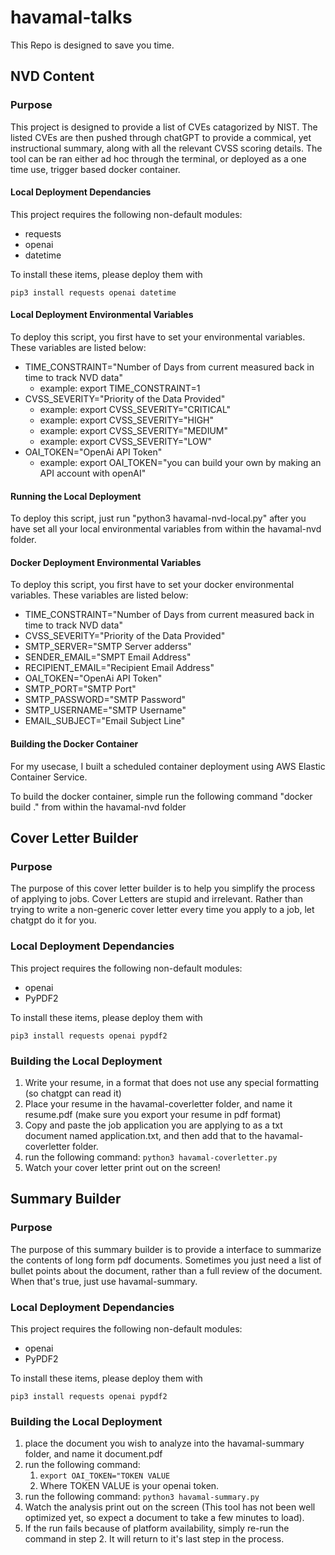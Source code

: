 # havamal-talks
This Repo is designed to save you time.
## NVD Content
### Purpose
This project is designed to provide a list of CVEs catagorized by NIST. The listed CVEs are then pushed through chatGPT to provide a commical, yet instructional summary, along with all the relevant CVSS scoring details. The tool can be ran either ad hoc through the terminal, or deployed as a one time use, trigger based docker container. 

#### Local Deployment Dependancies
This project requires the following non-default modules:

* requests
* openai
* datetime

To install these items, please deploy them with 
~~~~
pip3 install requests openai datetime
~~~~
#### Local Deployment Environmental Variables
To deploy this script, you first have to set your environmental variables. These variables are listed below:

* TIME_CONSTRAINT="Number of Days from current measured back in time to track NVD data"
    - example: export TIME_CONSTRAINT=1
* CVSS_SEVERITY="Priority of the Data Provided"
    - example: export CVSS_SEVERITY="CRITICAL"
    - example: export CVSS_SEVERITY="HIGH"
    - example: export CVSS_SEVERITY="MEDIUM"
    - example: export CVSS_SEVERITY="LOW"
* OAI_TOKEN="OpenAi API Token"
    - example: export OAI_TOKEN="you can build your own by making an API account with openAI"

#### Running the Local Deployment

To deploy this script, just run "python3 havamal-nvd-local.py" after you have set all your local environmental variables from within the havamal-nvd folder. 

#### Docker Deployment Environmental Variables
To deploy this script, you first have to set your docker environmental variables. These variables are listed below:

* TIME_CONSTRAINT="Number of Days from current measured back in time to track NVD data"
* CVSS_SEVERITY="Priority of the Data Provided"
* SMTP_SERVER="SMTP Server adderss"
* SENDER_EMAIL="SMPT Email Address"
* RECIPIENT_EMAIL="Recipient Email Address"
* OAI_TOKEN="OpenAi API Token"
* SMTP_PORT="SMTP Port"
* SMTP_PASSWORD="SMTP Password"
* SMTP_USERNAME="SMTP Username"
* EMAIL_SUBJECT="Email Subject Line"

#### Building the Docker Container

For my usecase, I built a scheduled container deployment using AWS Elastic Container Service.

To build the docker container, simple run the following command "docker build ." from within the havamal-nvd folder

## Cover Letter Builder
### Purpose
The purpose of this cover letter builder is to help you simplify the process of applying to jobs. Cover Letters are stupid and irrelevant. Rather than trying to write a non-generic cover letter every time you apply to a job, let chatgpt do it for you.

### Local Deployment Dependancies
This project requires the following non-default modules:

* openai
* PyPDF2

To install these items, please deploy them with
~~~~
pip3 install requests openai pypdf2
~~~~

### Building the Local Deployment
1. Write your resume, in a format that does not use any special formatting (so chatgpt can read it)
2. Place your resume in the havamal-coverletter folder, and name it resume.pdf (make sure you export your resume in pdf format)
3. Copy and paste the job application you are applying to as a txt document named application.txt, and then add that to the havamal-coverletter folder. 
4. run the following command: `python3 havamal-coverletter.py`
5. Watch your cover letter print out on the screen!

## Summary Builder
### Purpose
The purpose of this summary builder is to provide a interface to summarize the contents of long form pdf documents. Sometimes you just need a list of bullet points about the document, rather than a full review of the document. When that's true, just use havamal-summary. 

### Local Deployment Dependancies
This project requires the following non-default modules:

* openai
* PyPDF2

To install these items, please deploy them with
~~~~
pip3 install requests openai pypdf2
~~~~

### Building the Local Deployment
1. place the document you wish to analyze into the havamal-summary folder, and name it document.pdf
2. run the following command: 
   1. `export OAI_TOKEN="TOKEN VALUE`
   2. Where TOKEN VALUE is your openai token. 
3. run the following command: `python3 havamal-summary.py`
4. Watch the analysis print out on the screen (This tool has not been well optimized yet, so expect a document to take a few minutes to load).
5. If the run fails because of platform availability, simply re-run the command in step 2. It will return to it's last step in the process. 

